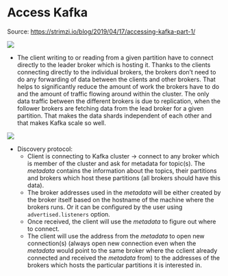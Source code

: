# Access Kafka

Source: https://strimzi.io/blog/2019/04/17/accessing-kafka-part-1/

![](https://strimzi.io/assets/images/posts/2019-04-17-connecting-to-leader.png)

- The client writing to or reading from a given partition have to connect directly to the leader broker which is hosting it. Thanks to the clients connecting directly to the individual brokers, the brokers don’t need to do any forwarding of data between the clients and other brokers. That helps to significantly reduce the amount of work the brokers have to do and the amount of traffic flowing around within the cluster. The only data traffic between the different brokers is due to replication, when the follower brokers are fetching data from the lead broker for a given partition. That makes the data shards independent of each other and that makes Kafka scale so well.

![](https://strimzi.io/assets/images/posts/2019-04-17-connection-flow.png)

- Discovery protocol:
  - Client is connecting to Kafka cluster -> connect to any broker which is member of the cluster and ask for metadata for topic(s). The *metadata* contains the information about the topics, their partitions and brokers which host these partitions (all brokers should have this data).
  - The broker addresses used in the *metadata* will be either created by the broker itself based on the hostname of the machine where the brokers runs. Or it can be configured by the user using `advertised.listeners` option.
  - Once received, the client will use the *metadata* to figure out where to connect.
  - The client will use the address from the *metadata* to open new connection(s) (always open new connection even when the *metadata* would point to the same broker where the cclient already connected and received the *metadata* from) to the addresses of the brokers which hosts the particular partitions it is interested in.
